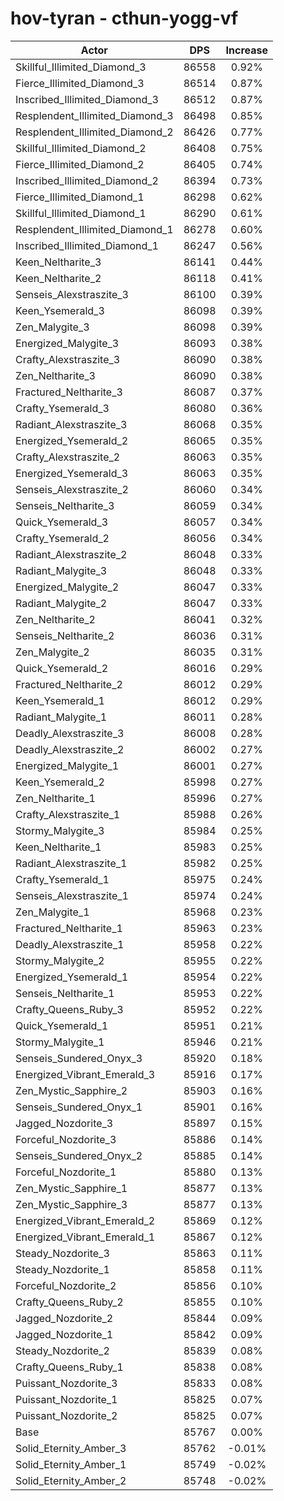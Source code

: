# hov-tyran - cthun-yogg-vf
| Actor | DPS | Increase |
|---|:---:|:---:|
|Skillful_Illimited_Diamond_3|86558|0.92%|
|Fierce_Illimited_Diamond_3|86514|0.87%|
|Inscribed_Illimited_Diamond_3|86512|0.87%|
|Resplendent_Illimited_Diamond_3|86498|0.85%|
|Resplendent_Illimited_Diamond_2|86426|0.77%|
|Skillful_Illimited_Diamond_2|86408|0.75%|
|Fierce_Illimited_Diamond_2|86405|0.74%|
|Inscribed_Illimited_Diamond_2|86394|0.73%|
|Fierce_Illimited_Diamond_1|86298|0.62%|
|Skillful_Illimited_Diamond_1|86290|0.61%|
|Resplendent_Illimited_Diamond_1|86278|0.60%|
|Inscribed_Illimited_Diamond_1|86247|0.56%|
|Keen_Neltharite_3|86141|0.44%|
|Keen_Neltharite_2|86118|0.41%|
|Senseis_Alexstraszite_3|86100|0.39%|
|Keen_Ysemerald_3|86098|0.39%|
|Zen_Malygite_3|86098|0.39%|
|Energized_Malygite_3|86093|0.38%|
|Crafty_Alexstraszite_3|86090|0.38%|
|Zen_Neltharite_3|86090|0.38%|
|Fractured_Neltharite_3|86087|0.37%|
|Crafty_Ysemerald_3|86080|0.36%|
|Radiant_Alexstraszite_3|86068|0.35%|
|Energized_Ysemerald_2|86065|0.35%|
|Crafty_Alexstraszite_2|86063|0.35%|
|Energized_Ysemerald_3|86063|0.35%|
|Senseis_Alexstraszite_2|86060|0.34%|
|Senseis_Neltharite_3|86059|0.34%|
|Quick_Ysemerald_3|86057|0.34%|
|Crafty_Ysemerald_2|86056|0.34%|
|Radiant_Alexstraszite_2|86048|0.33%|
|Radiant_Malygite_3|86048|0.33%|
|Energized_Malygite_2|86047|0.33%|
|Radiant_Malygite_2|86047|0.33%|
|Zen_Neltharite_2|86041|0.32%|
|Senseis_Neltharite_2|86036|0.31%|
|Zen_Malygite_2|86035|0.31%|
|Quick_Ysemerald_2|86016|0.29%|
|Fractured_Neltharite_2|86012|0.29%|
|Keen_Ysemerald_1|86012|0.29%|
|Radiant_Malygite_1|86011|0.28%|
|Deadly_Alexstraszite_3|86008|0.28%|
|Deadly_Alexstraszite_2|86002|0.27%|
|Energized_Malygite_1|86001|0.27%|
|Keen_Ysemerald_2|85998|0.27%|
|Zen_Neltharite_1|85996|0.27%|
|Crafty_Alexstraszite_1|85988|0.26%|
|Stormy_Malygite_3|85984|0.25%|
|Keen_Neltharite_1|85983|0.25%|
|Radiant_Alexstraszite_1|85982|0.25%|
|Crafty_Ysemerald_1|85975|0.24%|
|Senseis_Alexstraszite_1|85974|0.24%|
|Zen_Malygite_1|85968|0.23%|
|Fractured_Neltharite_1|85963|0.23%|
|Deadly_Alexstraszite_1|85958|0.22%|
|Stormy_Malygite_2|85955|0.22%|
|Energized_Ysemerald_1|85954|0.22%|
|Senseis_Neltharite_1|85953|0.22%|
|Crafty_Queens_Ruby_3|85952|0.22%|
|Quick_Ysemerald_1|85951|0.21%|
|Stormy_Malygite_1|85946|0.21%|
|Senseis_Sundered_Onyx_3|85920|0.18%|
|Energized_Vibrant_Emerald_3|85916|0.17%|
|Zen_Mystic_Sapphire_2|85903|0.16%|
|Senseis_Sundered_Onyx_1|85901|0.16%|
|Jagged_Nozdorite_3|85897|0.15%|
|Forceful_Nozdorite_3|85886|0.14%|
|Senseis_Sundered_Onyx_2|85885|0.14%|
|Forceful_Nozdorite_1|85880|0.13%|
|Zen_Mystic_Sapphire_1|85877|0.13%|
|Zen_Mystic_Sapphire_3|85877|0.13%|
|Energized_Vibrant_Emerald_2|85869|0.12%|
|Energized_Vibrant_Emerald_1|85867|0.12%|
|Steady_Nozdorite_3|85863|0.11%|
|Steady_Nozdorite_1|85858|0.11%|
|Forceful_Nozdorite_2|85856|0.10%|
|Crafty_Queens_Ruby_2|85855|0.10%|
|Jagged_Nozdorite_2|85844|0.09%|
|Jagged_Nozdorite_1|85842|0.09%|
|Steady_Nozdorite_2|85839|0.08%|
|Crafty_Queens_Ruby_1|85838|0.08%|
|Puissant_Nozdorite_3|85833|0.08%|
|Puissant_Nozdorite_1|85825|0.07%|
|Puissant_Nozdorite_2|85825|0.07%|
|Base|85767|0.00%|
|Solid_Eternity_Amber_3|85762|-0.01%|
|Solid_Eternity_Amber_1|85749|-0.02%|
|Solid_Eternity_Amber_2|85748|-0.02%|

